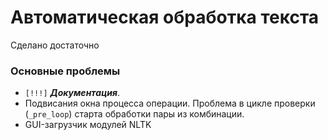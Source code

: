 # Автоматическая обработка текста
Сделано достаточно

### Основные проблемы

* `[!!!]` ***Документация***.
* Подвисания окна процесса операции. 
Проблема в цикле проверки (`_pre_loop`) старта обработки пары из комбинации. 
* GUI-загрузчик модулей NLTK